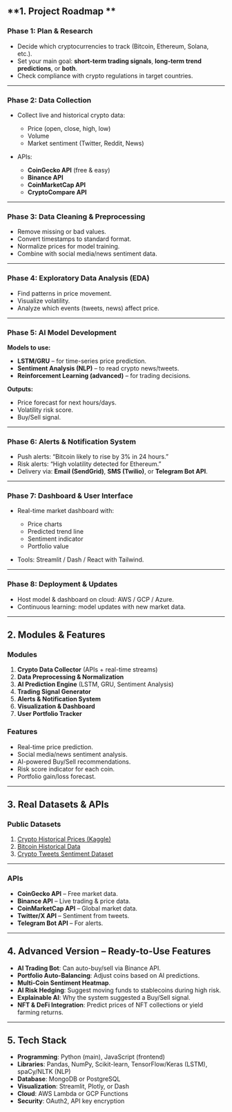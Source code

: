 
## **1. Project Roadmap **

### **Phase 1: Plan & Research**

* Decide which cryptocurrencies to track (Bitcoin, Ethereum, Solana, etc.).
* Set your main goal: **short-term trading signals**, **long-term trend predictions**, or **both**.
* Check compliance with crypto regulations in target countries.

---

### **Phase 2: Data Collection**

* Collect live and historical crypto data:

  * Price (open, close, high, low)
  * Volume
  * Market sentiment (Twitter, Reddit, News)

* APIs:

  * **CoinGecko API** (free & easy)
  * **Binance API**
  * **CoinMarketCap API**
  * **CryptoCompare API**

---

### **Phase 3: Data Cleaning & Preprocessing**

* Remove missing or bad values.
* Convert timestamps to standard format.
* Normalize prices for model training.
* Combine with social media/news sentiment data.

---

### **Phase 4: Exploratory Data Analysis (EDA)**

* Find patterns in price movement.
* Visualize volatility.
* Analyze which events (tweets, news) affect price.

---

### **Phase 5: AI Model Development**

**Models to use:**

* **LSTM/GRU** – for time-series price prediction.
* **Sentiment Analysis (NLP)** – to read crypto news/tweets.
* **Reinforcement Learning (advanced)** – for trading decisions.

**Outputs:**

* Price forecast for next hours/days.
* Volatility risk score.
* Buy/Sell signal.

---

### **Phase 6: Alerts & Notification System**

* Push alerts: “Bitcoin likely to rise by 3% in 24 hours.”
* Risk alerts: “High volatility detected for Ethereum.”
* Delivery via: **Email (SendGrid)**, **SMS (Twilio)**, or **Telegram Bot API**.

---

### **Phase 7: Dashboard & User Interface**

* Real-time market dashboard with:

  * Price charts
  * Predicted trend line
  * Sentiment indicator
  * Portfolio value
* Tools: Streamlit / Dash / React with Tailwind.

---

### **Phase 8: Deployment & Updates**

* Host model & dashboard on cloud: AWS / GCP / Azure.
* Continuous learning: model updates with new market data.

---

## **2. Modules & Features**

### **Modules**

1. **Crypto Data Collector** (APIs + real-time streams)
2. **Data Preprocessing & Normalization**
3. **AI Prediction Engine** (LSTM, GRU, Sentiment Analysis)
4. **Trading Signal Generator**
5. **Alerts & Notification System**
6. **Visualization & Dashboard**
7. **User Portfolio Tracker**

### **Features**

* Real-time price prediction.
* Social media/news sentiment analysis.
* AI-powered Buy/Sell recommendations.
* Risk score indicator for each coin.
* Portfolio gain/loss forecast.

---

## **3. Real Datasets & APIs**

### **Public Datasets**

1. [Crypto Historical Prices (Kaggle)](https://www.kaggle.com/datasets/sudalairajkumar/cryptocurrencypricehistory)
2. [Bitcoin Historical Data](https://www.kaggle.com/datasets/mczielinski/bitcoin-historical-data)
3. [Crypto Tweets Sentiment Dataset](https://www.kaggle.com/datasets/kaushiksuresh147/bitcoin-tweets)

---

### **APIs**

* **CoinGecko API** – Free market data.
* **Binance API** – Live trading & price data.
* **CoinMarketCap API** – Global market data.
* **Twitter/X API** – Sentiment from tweets.
* **Telegram Bot API** – For alerts.

---

## **4. Advanced Version – Ready-to-Use Features**

* **AI Trading Bot**: Can auto-buy/sell via Binance API.
* **Portfolio Auto-Balancing**: Adjust coins based on AI predictions.
* **Multi-Coin Sentiment Heatmap**.
* **AI Risk Hedging**: Suggest moving funds to stablecoins during high risk.
* **Explainable AI**: Why the system suggested a Buy/Sell signal.
* **NFT & DeFi Integration**: Predict prices of NFT collections or yield farming returns.

---

## **5. Tech Stack**

* **Programming**: Python (main), JavaScript (frontend)
* **Libraries**: Pandas, NumPy, Scikit-learn, TensorFlow/Keras (LSTM), spaCy/NLTK (NLP)
* **Database**: MongoDB or PostgreSQL
* **Visualization**: Streamlit, Plotly, or Dash
* **Cloud**: AWS Lambda or GCP Functions
* **Security**: OAuth2, API key encryption

